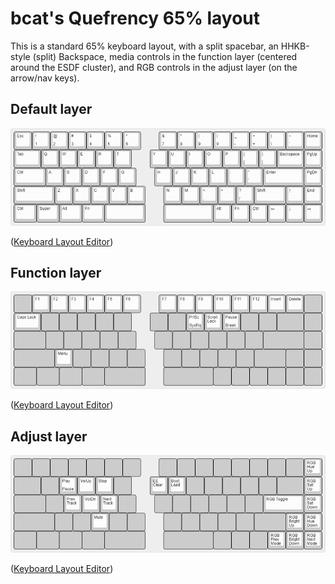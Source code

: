 # bcat's Quefrency 65% layout

This is a standard 65% keyboard layout, with a split spacebar, an HHKB-style
(split) Backspace, media controls in the function layer (centered around the
ESDF cluster), and RGB controls in the adjust layer (on the arrow/nav keys).

## Default layer

![Layout](layer_default.png)

([Keyboard Layout
Editor](http://www.keyboard-layout-editor.com/#/gists/60a262432bb340b37d364a4424f3037b))

## Function layer

![Layout](layer_function.png)

([Keyboard Layout
Editor](http://www.keyboard-layout-editor.com/#/gists/59636898946da51f91fb290f8e078b4d))

## Adjust layer

![Layout](layer_adjust.png)

([Keyboard Layout
Editor](http://www.keyboard-layout-editor.com/#/gists/ffc2064d6b2f6a4721a3a4c6124e4ea8))
